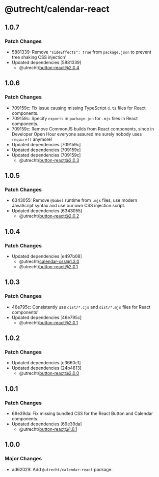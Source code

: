 # @utrecht/calendar-react

## 1.0.7

### Patch Changes

- 5881339: Remove `"sideEffects": true` from `package.json` to prevent tree shaking CSS injection'
- Updated dependencies [5881339]
  - @utrecht/button-react@2.0.4

## 1.0.6

### Patch Changes

- 709159c: Fix issue causing missing TypeScript `d.ts` files for React components.
- 709159c: Specify `exports` in `package.jon` for `.mjs` files in React components.
- 709159c: Remove CommonJS builds from React components, since in Developer Open Hour everyone assured me surely nobody uses `require()` anymore!
- Updated dependencies [709159c]
- Updated dependencies [709159c]
- Updated dependencies [709159c]
  - @utrecht/button-react@2.0.3

## 1.0.5

### Patch Changes

- 6343055: Remove `@babel` runtime from `.mjs` files, use modern JavaScript syntax and use our own CSS injection script.
- Updated dependencies [6343055]
  - @utrecht/button-react@2.0.2

## 1.0.4

### Patch Changes

- Updated dependencies [e497b08]
  - @utrecht/calendar-css@1.3.0
  - @utrecht/button-react@2.0.1

## 1.0.3

### Patch Changes

- 46e795c: Consistently use `dist/*.cjs` and `dist/*.mjs` files for React components'
- Updated dependencies [46e795c]
  - @utrecht/button-react@2.0.1

## 1.0.2

### Patch Changes

- Updated dependencies [c3660c1]
- Updated dependencies [24b4813]
  - @utrecht/button-react@2.0.0

## 1.0.1

### Patch Changes

- 69e39da: Fix missing bundled CSS for the React Button and Calendar components.
- Updated dependencies [69e39da]
  - @utrecht/button-react@1.0.1

## 1.0.0

### Major Changes

- ad62029: Add `@utrecht/calendar-react` package.
